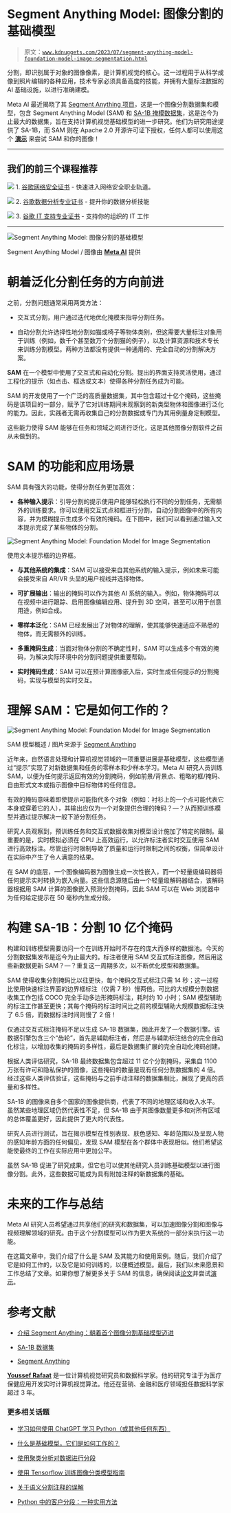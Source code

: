 # Segment Anything Model: 图像分割的基础模型

> 原文：[`www.kdnuggets.com/2023/07/segment-anything-model-foundation-model-image-segmentation.html`](https://www.kdnuggets.com/2023/07/segment-anything-model-foundation-model-image-segmentation.html)

分割，即识别属于对象的图像像素，是计算机视觉的核心。这一过程用于从科学成像到照片编辑的各种应用，技术专家必须具备高度的技能，并拥有大量标注数据的 AI 基础设施，以进行准确建模。

Meta AI 最近揭晓了其 [Segment Anything 项目](https://github.com/facebookresearch/segment-anything)，这是一个图像分割数据集和模型，包含 Segment Anything Model (SAM) 和 [SA-1B 掩模数据集](https://ai.facebook.com/datasets/segment-anything/)，这是迄今为止最大的数据集，旨在支持计算机视觉基础模型的进一步研究。他们为研究用途提供了 SA-1B，而 SAM 则在 Apache 2.0 开源许可证下授权，任何人都可以使用这个 [**演示**](https://segment-anything.com/demo) 来尝试 SAM 和你的图像！

* * *

## 我们的前三个课程推荐

![](img/0244c01ba9267c002ef39d4907e0b8fb.png) 1\. [谷歌网络安全证书](https://www.kdnuggets.com/google-cybersecurity) - 快速进入网络安全职业轨道。

![](img/e225c49c3c91745821c8c0368bf04711.png) 2\. [谷歌数据分析专业证书](https://www.kdnuggets.com/google-data-analytics) - 提升你的数据分析技能

![](img/0244c01ba9267c002ef39d4907e0b8fb.png) 3\. [谷歌 IT 支持专业证书](https://www.kdnuggets.com/google-itsupport) - 支持你的组织的 IT 工作

* * *

![Segment Anything Model: 图像分割的基础模型](img/8ff2e4f2d8b63cf085c76b165d8ad402.png)

Segment Anything Model / 图像由 [**Meta AI**](https://segment-anything.com/) 提供

# 朝着泛化分割任务的方向前进

之前，分割问题通常采用两类方法：

+   交互式分割，用户通过迭代地优化掩模来指导分割任务。

+   自动分割允许选择性地分割如猫或椅子等物体类别，但这需要大量标注对象用于训练（例如，数千个甚至数万个分割猫的例子），以及计算资源和技术专长来训练分割模型。两种方法都没有提供一种通用的、完全自动的分割解决方案。

**SAM** 在一个模型中使用了交互式和自动化分割。提出的界面支持灵活使用，通过工程化的提示（如点击、框选或文本）使得各种分割任务成为可能。

SAM 的开发使用了一个广泛的高质量数据集，其中包含超过十亿个掩码，这些掩码是该项目的一部分，赋予了它对训练期间未观察到的新类型物体和图像进行泛化的能力。因此，实践者无需再收集自己的分割数据或专门为其用例量身定制模型。

这些能力使得 SAM 能够在任务和领域之间进行泛化，这是其他图像分割软件之前从未做到的。

# SAM 的功能和应用场景

SAM 具有强大的功能，使得分割任务更加高效：

+   **各种输入提示**：引导分割的提示使用户能够轻松执行不同的分割任务，无需额外的训练要求。你可以使用交互式点和框进行分割，自动分割图像中的所有内容，并为模糊提示生成多个有效的掩码。在下图中，我们可以看到通过输入文本提示完成了某些物体的分割。

![Segment Anything Model: Foundation Model for Image Segmentation](img/7f04ca955056286284698c7ed2ae9cb9.png)

使用文本提示框的边界框。

+   **与其他系统的集成**：SAM 可以接受来自其他系统的输入提示，例如未来可能会接受来自 AR/VR 头显的用户视线并选择物体。

+   **可扩展输出**：输出的掩码可以作为其他 AI 系统的输入。例如，物体掩码可以在视频中进行跟踪、启用图像编辑应用、提升到 3D 空间，甚至可以用于创意用途，例如合成。

+   **零样本泛化**：SAM 已经发展出了对物体的理解，使其能够快速适应不熟悉的物体，而无需额外的训练。

+   **多重掩码生成**：当面对物体分割的不确定性时，SAM 可以生成多个有效的掩码，为解决实际环境中的分割问题提供重要帮助。

+   **实时掩码生成**：SAM 可以在预计算图像嵌入后，实时生成任何提示的分割掩码，实现与模型的实时交互。

# 理解 SAM：它是如何工作的？

![Segment Anything Model: Foundation Model for Image Segmentation](img/a46efe7d097d397cc92e12351492b055.png)

SAM 模型概述 / 图片来源于 [Segment Anything](https://arxiv.org/abs/2304.02643)

近年来，自然语言处理和计算机视觉领域的一项重要进展是基础模型，这些模型通过“提示”实现了对新数据集和任务的零样本和少样本学习。Meta AI 研究人员训练 SAM，以便为任何提示返回有效的分割掩码，例如前景/背景点、粗略的框/掩码、自由形式文本或指示图像中目标物体的任何信息。

有效的掩码意味着即使提示可能指代多个对象（例如：衬衫上的一个点可能代表它本身或穿着它的人），其输出应仅为一个对象提供合理的掩码？—？从而预训练模型并通过提示解决一般下游分割任务。

研究人员观察到，预训练任务和交互式数据收集对模型设计施加了特定的限制。最重要的是，实时模拟必须在 CPU 上高效运行，以允许标注者实时交互使用 SAM 进行高效标注。尽管运行时限制导致了质量和运行时限制之间的权衡，但简单设计在实际中产生了令人满意的结果。

在 SAM 的底层，一个图像编码器为图像生成一次性嵌入，而一个轻量级编码器将任何提示实时转换为嵌入向量。这些信息源随后由一个轻量级解码器结合，该解码器根据用 SAM 计算的图像嵌入预测分割掩码，因此 SAM 可以在 Web 浏览器中为任何给定提示在 50 毫秒内生成分段。

# 构建 SA-1B：分割 10 亿个掩码

构建和训练模型需要访问一个在训练开始时不存在的庞大而多样的数据池。今天的分割数据集发布是迄今为止最大的。标注者使用 SAM 交互式标注图像，然后用这些新数据更新 SAM？—？重复这一周期多次，以不断优化模型和数据集。

SAM 使得收集分割掩码比以往更快，每个掩码交互式标注只需 14 秒；这一过程比使用快速标注界面的边界框标注（仅需 7 秒）慢两倍。可比的大规模分割数据收集工作包括 COCO 完全手动多边形掩码标注，耗时约 10 小时；SAM 模型辅助的标注工作甚至更快；其每个掩码的标注时间比之前的模型辅助大规模数据标注快了 6.5 倍，而数据标注时间则慢了 2 倍！

仅通过交互式标注掩码不足以生成 SA-1B 数据集，因此开发了一个数据引擎。该数据引擎包含三个“齿轮”，首先是辅助标注者，然后是与辅助标注结合的完全自动化标注，以增加收集的掩码的多样性，最后是数据集扩展的完全自动化掩码创建。

根据人类评估研究，SA-1B 最终数据集包含超过 11 亿个分割掩码，采集自 1100 万张有许可和隐私保护的图像，这些掩码的数量是现有任何分割数据集的 4 倍。经过这些人类评估验证，这些掩码与之前手动注释的数据集相比，展现了更高的质量和多样性。

SA-1B 的图像来自多个国家的图像提供商，代表了不同的地理区域和收入水平。虽然某些地理区域仍然代表性不足，但 SA-1B 由于其图像数量更多和对所有区域的总体覆盖更好，因此提供了更大的代表性。

研究人员进行测试，旨在揭示模型在性别表现、肤色感知、年龄范围以及呈现人物的感知年龄方面的任何偏见，发现 SAM 模型在各个群体中表现相似。他们希望这能使最终的工作在实际应用中更加公平。

虽然 SA-1B 促进了研究成果，但它也可以使其他研究人员训练基础模型以进行图像分割。此外，这些数据可能成为具有附加注释的新数据集的基础。

# 未来的工作与总结

Meta AI 研究人员希望通过共享他们的研究和数据集，可以加速图像分割和图像与视频理解领域的研究。由于这个分割模型可以作为更大系统的一部分来执行这一功能。

在这篇文章中，我们介绍了什么是 SAM 及其能力和使用案例。随后，我们介绍了它是如何工作的，以及它是如何训练的，以便概述模型。最后，我们以未来愿景和工作总结了文章。如果你想了解更多关于 SAM 的信息，确保阅读[论文](https://arxiv.org/abs/2304.02643)并尝试[演示](https://segment-anything.com/demo)。

# 参考文献

+   [介绍 Segment Anything：朝着首个图像分割基础模型迈进](https://ai.facebook.com/blog/segment-anything-foundation-model-image-segmentation/)

+   [SA-1B 数据集](https://ai.facebook.com/datasets/segment-anything/)

+   [Segment Anything](https://arxiv.org/abs/2304.02643?fbclid=IwAR1Hl8xCPsDfrqqKSVfRwBzSOkKiBDXO2i0HhCvwHE6uvAq_9YtiOfvYsfs)

**[Youssef Rafaat](https://www.linkedin.com/in/youssef-hosni-b2960b135)** 是一位计算机视觉研究员和数据科学家。他的研究专注于为医疗保健应用开发实时计算机视觉算法。他还在营销、金融和医疗领域担任数据科学家超过 3 年。

### 更多相关话题

+   [学习如何使用 ChatGPT 学习 Python（或其他任何东西）](https://www.kdnuggets.com/2023/02/learn-python-chatgpt.html)

+   [什么是基础模型，它们是如何工作的？](https://www.kdnuggets.com/2023/05/foundation-models-work.html)

+   [使用聚类分析对数据进行分段](https://www.kdnuggets.com/using-cluster-analysis-to-segment-your-data)

+   [使用 Tensorflow 训练图像分类模型指南](https://www.kdnuggets.com/2022/12/guide-train-image-classification-model-tensorflow.html)

+   [关于语义分割注释的误解](https://www.kdnuggets.com/2022/01/misconceptions-semantic-segmentation-annotation.html)

+   [Python 中的客户分段：一种实用方法](https://www.kdnuggets.com/customer-segmentation-in-python-a-practical-approach)
